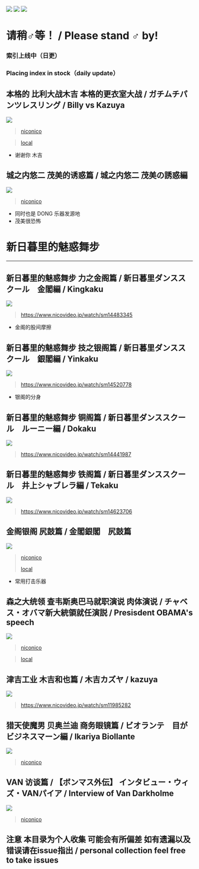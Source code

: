 ![](https://img.shields.io/github/issues/tydaytygx/gachimuchi_aniki_area)
![](https://img.shields.io/github/stars/tydaytygx/gachimuchi_aniki_area)
![](https://img.shields.io/github/license/tydaytygx/gachimuchi_aniki_area)
# 请稍♂等！ / Please stand ♂ by! 
<h3>索引上线中（日更）</h3>
<h3>Placing index in stock（daily update）</h3>

## 本格的 比利大战木吉 本格的更衣室大战 / ガチムチパンツレスリング / Billy vs Kazuya
![](https://cdn.jsdelivr.net/gh/tydaytygx/Gachimuchi_aniki_area/imgs/billy_vs_kazuya2.jpeg)
> [niconico](https://www.nicovideo.jp/watch/sm1175788)

> [local](https://github.com/tydaytygx/Gachimuchi_area/blob/main/videos/%E6%9C%AC%E6%A0%BC%E7%9A%84%20%E3%82%AC%E3%83%81%E3%83%A0%E3%83%81%E3%83%91%E3%83%B3%E3%83%84%E3%83%AC%E3%82%B9%E3%83%AA%E3%83%B3%E3%82%B0%20-%20%E3%83%8B%E3%82%B3%E3%83%8B%E3%82%B3%E5%8B%95%E7%94%BB.ts?raw=true)
+ 谢谢你 木吉

## 城之内悠二 茂美的诱惑篇 / 城之内悠二 茂美の誘惑編 
![](https://cdn.jsdelivr.net/gh/tydaytygx/Gachimuchi_aniki_area/imgs/茂美誘惑篇.jpeg)
> [niconico](https://www.nicovideo.jp/watch/sm12110047)
+ 同时也是 DONG 乐器发源地
+ 茂美很恐怖

# 新日暮里的魅惑舞步
---
## 新日暮里的魅惑舞步 力之金阁篇 / 新日暮里ダンススクール　金閣編 / Kingkaku
![](https://cdn.jsdelivr.net/gh/tydaytygx/Gachimuchi_aniki_area/imgs/kingkaku.jpeg)
> https://www.nicovideo.jp/watch/sm14483345
+ 金阁的股间摩擦

## 新日暮里的魅惑舞步 技之银阁篇 / 新日暮里ダンススクール　銀閣編 / Yinkaku
![](https://cdn.jsdelivr.net/gh/tydaytygx/Gachimuchi_aniki_area/imgs/yinkaku.jpeg)
> https://www.nicovideo.jp/watch/sm14520778
+ 银阁的分身

## 新日暮里的魅惑舞步 铜阁篇 / 新日暮里ダンススクール　ルーニー編 / Dokaku
![](https://cdn.jsdelivr.net/gh/tydaytygx/Gachimuchi_aniki_area/imgs/dokaku.jpeg)
> https://www.nicovideo.jp/watch/sm14441987

## 新日暮里的魅惑舞步 铁阁篇 / 新日暮里ダンススクール　井上シャブレラ編 / Tekaku
![](https://cdn.jsdelivr.net/gh/tydaytygx/Gachimuchi_aniki_area/imgs/tekaku.jpeg)
> https://www.nicovideo.jp/watch/sm14623706

## 金阁银阁 尻鼓篇 / 金閣銀閣　尻鼓篇
![](https://cdn.jsdelivr.net/gh/tydaytygx/Gachimuchi_aniki_area/imgs/kingkaku_yinkaku.jpeg)
> [niconico](https://www.nicovideo.jp/watch/sm40067336)
> 
> [local](https://raw.githubusercontent.com/tydaytygx/Gachimuchi_area/main/videos/%E9%87%91%E9%96%A3%E9%8A%80%E9%96%A3%E3%80%80%E5%B0%BB%E9%BC%93%E7%AF%872_2%20-%20%E3%83%8B%E3%82%B3%E3%83%8B%E3%82%B3%E5%8B%95%E7%94%BB.ts)
+ 常用打击乐器

## 森之大统领 查韦斯奥巴马就职演说 肉体演说 / チャベス・オバマ新大統領就任演説 / Presisdent OBAMA's speech
![](https://cdn.jsdelivr.net/gh/tydaytygx/Gachimuchi_aniki_area/imgs/OBAMA.jpeg)
> [niconico](https://www.nicovideo.jp/watch/sm5926280)

> [local](https://raw.githubusercontent.com/tydaytygx/Gachimuchi_area/main/videos/%E3%80%90%E6%96%B0%E6%97%A5%E6%9A%AE%E9%87%8C%E5%A4%A7%E7%B5%B1%E9%A0%98%E3%80%91%E3%80%80%E3%83%81%E3%83%A3%E3%83%99%E3%82%B9%E3%83%BB%E3%82%AA%E3%83%90%E3%83%9E%E6%96%B0%E5%A4%A7%E7%B5%B1%E9%A0%98%E5%B0%B1%E4%BB%BB%E6%BC%94%E8%AA%AC%20-%20%E3%83%8B%E3%82%B3%E3%83%8B%E3%82%B3%E5%8B%95%E7%94%BB.ts)


## 津吉工业 木吉和也篇 / 木吉カズヤ / kazuya
![](https://cdn.jsdelivr.net/gh/tydaytygx/Gachimuchi_aniki_area/imgs/kazuya.jpeg)
> https://www.nicovideo.jp/watch/sm11985282

## 猎天使魔男 贝奥兰迪 商务眼镜篇 / ビオランテ　目がビジネスマーン編 / Ikariya Biollante
![](https://cdn.jsdelivr.net/gh/tydaytygx/Gachimuchi_aniki_area/imgs/biollante.jpeg)

> [niconico](https://www.nicovideo.jp/watch/sm5518359)


## VAN 访谈篇 / 【ボンマス外伝】 インタビュー・ウィズ・VANパイア / Interview of Van Darkholme 
![](https://cdn.jsdelivr.net/gh/tydaytygx/Gachimuchi_aniki_area/imgs/van_darkholme_interview.jpeg)
> [niconico](https://www.nicovideo.jp/watch/sm8522884)

## 注意 本目录为个人收集 可能会有所偏差 如有遗漏以及错误请在issue指出 / personal collection feel free to take issues


